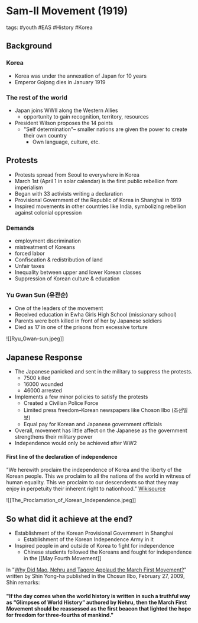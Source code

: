 # Sam-Il Movement  (1919)
tags: #youth #EAS #History #Korea 

## Background 
### Korea 
- Korea was under the annexation of Japan for 10 years 
- Emperor Gojong dies in January 1919 

### The rest of the world 
- Japan joins WWII along the Western Allies 
	- opportunity to gain recognition, territory, resources 
- President Wilson proposes the 14 points 
	- "Self determination"– smaller nations are given the power to create their own country 
		- Own language, culture, etc. 

## Protests 
- Protests spread from Seoul to everywhere in Korea 
- March 1st (April 1 in solar calendar) is the first public rebellion from imperialism  
- Began with 33 activists writing a declaration 
- Provisional Government of the Republic of Korea in Shanghai in 1919
- Inspired movements in other countries like India, symbolizing rebellion against colonial oppression 

### Demands 
- employment discrimination 
- mistreatment of Koreans 
- forced labor 
- Confiscation & redistribution of land 
- Unfair taxes 
- Inequality between upper and lower Korean classes 
- Suppression of Korean culture & education 

### Yu Gwan Sun (유관순) 
- One of the leaders of the movement 
- Received education in Ewha Girls High School (missionary school)
- Parents were both killed in front of her by Japanese soldiers 
- Died as 17 in one of the prisons from excessive torture 

![[Ryu_Gwan-sun.jpeg]]

## Japanese Response
- The Japanese panicked and sent in the military to suppress the protests. 
	- 7500 killed 
	- 16000 wounded
	- 46000 arrested
- Implements a few minor policies to satisfy the protests 
	- Created a Civilian Police Force 
	- Limited press freedom–Korean newspapers like Choson Ilbo (조선일보)
	- Equal pay for Korean and Japanese government officials 
- Overall, movement has little affect on the Japanese as the government strengthens their military power 
- Independence would only be achieved after WW2 

#### First line of the declaration of independence 
"We herewith proclaim the independence of Korea and the liberty of the Korean people. This we proclaim to all the nations of the world in witness of human equality. This we proclaim to our descendents so that they may enjoy in perpetuity their inherent right to nationhood." [Wikisource](https://en.wikisource.org/wiki/Proclamation_of_Korean_Independence) 

![[The_Proclamation_of_Korean_Independence.jpeg]]

## So what did it achieve at the end? 
- Establishment of the Korean Provisional Government in Shanghai 
	- Establishment of the Korean Independence Army in it 
- Inspired people in and outside of Korea to fight for independence 
	- Chinese students followed the Koreans and fought for independence in the [[May Fourth Movement]]

In "[Why Did Mao, Nehru and Tagore Applaud the March First Movement?](https://web.archive.org/web/20110928102203/http://www.koreafocus.or.kr/design2/layout/content_print.asp?group_id=102423)" written by Shin Yong-ha published in the Chosun Ilbo, February 27, 2009, Shin remarks: 
#### "If the day comes when the world history is written in such a truthful way as “Glimpses of World History” authored by Nehru, then the March First Movement should be reassessed as the first beacon that lighted the hope for freedom for three-fourths of mankind." 